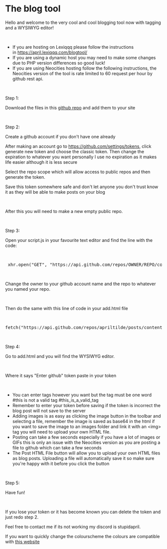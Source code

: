<h1>The blog tool</h1><p>Hello and welcome to the very cool and cool blogging tool now with tagging and a WYSIWYG editor!</p><p><br></p><ul><li>If you are hosting on Lexiqqq please follow the instructions in&nbsp;<a href="https://april.lexiqqq.com/blogtool/" target="_blank" style="color: var(--pink);">https://april.lexiqqq.com/blogtool/</a></li><li>If you are using a dynamic host you may need to make some changes due to PHP version differences so good luck!</li><li>If you are using Neocities hosting follow the following instructions, the Neocities version of the tool is rate limited to 60 request per hour by github rest api.</li></ul><p><br></p><p>Step 1:</p><p>Download the files in this&nbsp;<a href="https://github.com/apriltilde/neoblogtool" target="_blank" style="color: var(--pink);">github repo</a>&nbsp;and add them to your site</p><p><br></p><p>Step 2:</p><p>Create a github account if you don't have one already</p><p>After making an account go to&nbsp;<a href="https://github.com/settings/tokens" target="_blank" style="color: var(--pink-500);">https://github.com/settings/tokens</a>, click generate new token and choose the classic token. Then change the expiration to whatever you want personally I use no expiration as it makes life easier although it is less secure</p><p>Select the repo scope which will allow access to public repos and then generate the token.</p><p>Save this token somewhere safe and don't let anyone you don't trust know it as they will be able to make posts on your blog</p><p><br></p><p>After this you will need to make a new empty public repo.</p><p><br></p><p>Step 3:</p><p>Open your script.js in your favourite text editor and find the line with the code:</p><p><br></p><pre class="ql-syntax" spellcheck="false">&nbsp;xhr.open("GET", "https://api.github.com/repos/OWNER/REPO/contents", true);
</pre><p><br></p><p>Change the owner to your github account name and the repo to whatever you named your repo.</p><p><br></p><p>Then do the same with this line of code in your add.html file</p><p><br></p><pre class="ql-syntax" spellcheck="false">fetch("https://api.github.com/repos/apriltilde/posts/contents/" + fileName, {
</pre><p><br></p><p>Step 4:</p><p>Go to add.html and you will find the WYSIWYG editor.</p><p><br></p><p>Where it says "Enter github" token paste in your token</p><p><br></p><ul><li>You can enter tags however you want but the tag must be one word #this is not a valid tag #this_is_a_valid_tag</li><li>Remember to enter your token before saving if the token is incorrect the blog post will not save to the server</li><li>Adding images is as easy as clicking the image button in the toolbar and selecting a file, remember the image is saved as base64 in the html if you want to save the image to an images folder and link it with an &lt;img&gt; tag you will need to upload your own HTML file.</li><li>Posting can take a few seconds especially if you have a lot of images or GIFs this is only an issue with the Neocities version as you are posting a file to github which can take a few seconds</li><li>The Post HTML File button will allow you to upload your own HTML files as blog posts. Uploading a file will automatically save it so make sure you're happy with it before you click the button</li></ul><p><br></p><p>Step 5:</p><p>Have fun!</p><p><br></p><p>If you lose your token or it has become known you can delete the token and just redo step 2.</p><p>Feel free to contact me if its not working my discord is stupidapril.</p><p>If you want to quickly change the colourscheme the colours are compatible with&nbsp;<a href="https://www.realtimecolors.com/" target="_blank" style="color: var(--accent);">this website</a></p>
